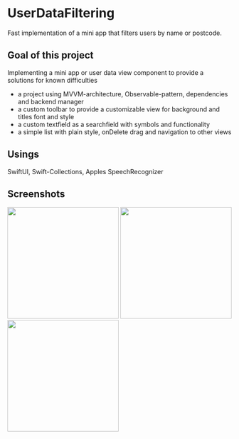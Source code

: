 # UserDataFiltering
Fast implementation of a mini app that filters users by name or postcode.

## Goal of this project
Implementing a mini app or user data view component to provide a solutions for known difficulties
- a project using MVVM-architecture, Observable-pattern, dependencies and backend manager
- a custom toolbar to provide a customizable view for background and titles font and style
- a custom textfield as a searchfield with symbols and functionality
- a simple list with plain style, onDelete drag and navigation to other views

## Usings
SwiftUI, Swift-Collections, Apples SpeechRecognizer

## Screenshots
<img src="https://github.com/Dgotin/UserDataFiltering/assets/70293522/016f9348-0098-4ee3-91f6-c6da766a0ecf" width="250">
<img src="https://github.com/Dgotin/UserDataFiltering/assets/70293522/56d53cb8-cd0d-472a-afa5-5b1c61cc118f" width="250">
<img src="https://github.com/Dgotin/UserDataFiltering/assets/70293522/53d6fa1a-97cc-4bc5-b9e6-1eed5ab8e2ba" width="250">
